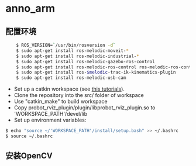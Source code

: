 # anno_arm
## 配置环境 
```sh
    $ ROS_VERSION=`/usr/bin/rosversion -d`   
    $ sudo apt-get install ros-melodic-moveit-*   
    $ sudo apt-get install ros-melodic-industrial-*   
    $ sudo apt-get install ros-melodic-gazebo-ros-control   
    $ sudo apt-get install ros-melodic-ros-control ros-melodic-ros-controllers   
    $ sudo apt-get install ros-$melodic-trac-ik-kinematics-plugin   
    $ sudo apt-get install ros-melodic-usb-cam   
``` 
- Set up a catkin workspace (see [this tutorials](http://wiki.ros.org/catkin/Tutorials)).
- Clone the repository into the src/ folder of workspace   
- Use "catkin_make" to build workspace
- Copy probot_rviz_plugin/plugin/libprobot_rviz_plugin.so to 'WORKSPACE_PATH'/devel/lib
- Set up environment variables:   
```sh
$ echo "source ~/'WORKSPACE_PATH'/install/setup.bash" >> ~/.bashrc
$ source ~/.bashrc
```


## 安装OpenCV 


